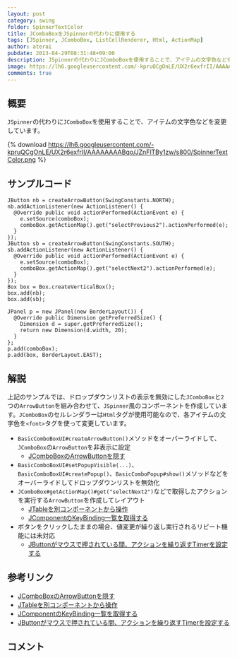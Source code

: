 ```yaml
---
layout: post
category: swing
folder: SpinnerTextColor
title: JComboBoxをJSpinnerの代わりに使用する
tags: [JSpinner, JComboBox, ListCellRenderer, Html, ActionMap]
author: aterai
pubdate: 2013-04-29T08:31:48+09:00
description: JSpinnerの代わりにJComboBoxを使用することで、アイテムの文字色などを変更しています。
image: https://lh6.googleusercontent.com/-kpruQCgOnLE/UX2r6exfrII/AAAAAAAABqo/JZnFlTBy1zw/s800/SpinnerTextColor.png
comments: true
---
```

## 概要
`JSpinner`の代わりに`JComboBox`を使用することで、アイテムの文字色などを変更しています。

{% download https://lh6.googleusercontent.com/-kpruQCgOnLE/UX2r6exfrII/AAAAAAAABqo/JZnFlTBy1zw/s800/SpinnerTextColor.png %}

## サンプルコード
<pre class="prettyprint"><code>JButton nb = createArrowButton(SwingConstants.NORTH);
nb.addActionListener(new ActionListener() {
  @Override public void actionPerformed(ActionEvent e) {
    e.setSource(comboBox);
    comboBox.getActionMap().get("selectPrevious2").actionPerformed(e);
  }
});
JButton sb = createArrowButton(SwingConstants.SOUTH);
sb.addActionListener(new ActionListener() {
  @Override public void actionPerformed(ActionEvent e) {
    e.setSource(comboBox);
    comboBox.getActionMap().get("selectNext2").actionPerformed(e);
  }
});
Box box = Box.createVerticalBox();
box.add(nb);
box.add(sb);

JPanel p = new JPanel(new BorderLayout()) {
  @Override public Dimension getPreferredSize() {
    Dimension d = super.getPreferredSize();
    return new Dimension(d.width, 20);
  }
};
p.add(comboBox);
p.add(box, BorderLayout.EAST);
</code></pre>

## 解説
上記のサンプルでは、ドロップダウンリストの表示を無効にした`JComboBox`と`2`つの`ArrowButton`を組み合わせて、`JSpinner`風のコンポーネントを作成しています。`JComboBox`のセルレンダラーは`Html`タグが使用可能なので、各アイテムの文字色を`<font>`タグを使って変更しています。

- `BasicComboBoxUI#createArrowButton()`メソッドをオーバーライドして、`JComboBox`の`ArrowButton`を非表示に設定
    - [JComboBoxのArrowButtonを隠す](https://ateraimemo.com/Swing/HideComboArrowButton.html)
- `BasicComboBoxUI#setPopupVisible(...)`、`BasicComboBoxUI#createPopup()`、`BasicComboPopup#show()`メソッドなどをオーバーライドしてドロップダウンリストを無効化
- `JComboBox#getActionMap()#get("selectNext2")`などで取得したアクションを実行する`ArrowButton`を作成してレイアウト
    - [JTableを別コンポーネントから操作](https://ateraimemo.com/Swing/SelectAllButton.html)
    - [JComponentのKeyBinding一覧を取得する](https://ateraimemo.com/Swing/KeyBinding.html)
- ボタンをクリックしたままの場合、値変更が繰り返し実行されるリピート機能には未対応
    - [JButtonがマウスで押されている間、アクションを繰り返すTimerを設定する](https://ateraimemo.com/Swing/AutoRepeatTimer.html)

<!-- dummy comment line for breaking list -->

## 参考リンク
- [JComboBoxのArrowButtonを隠す](https://ateraimemo.com/Swing/HideComboArrowButton.html)
- [JTableを別コンポーネントから操作](https://ateraimemo.com/Swing/SelectAllButton.html)
- [JComponentのKeyBinding一覧を取得する](https://ateraimemo.com/Swing/KeyBinding.html)
- [JButtonがマウスで押されている間、アクションを繰り返すTimerを設定する](https://ateraimemo.com/Swing/AutoRepeatTimer.html)

<!-- dummy comment line for breaking list -->

## コメント
